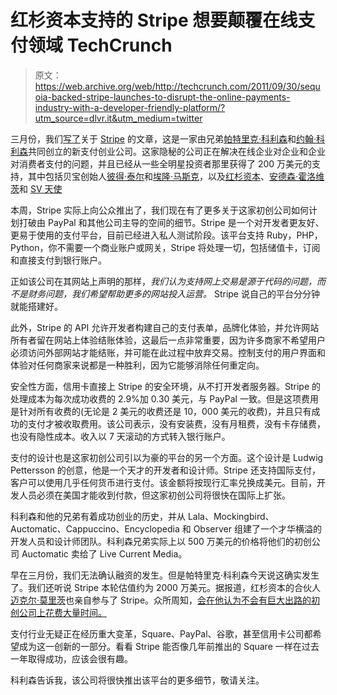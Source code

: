 # 红杉资本支持的 Stripe 想要颠覆在线支付领域 TechCrunch

> 原文：<https://web.archive.org/web/http://techcrunch.com/2011/09/30/sequoia-backed-stripe-launches-to-disrupt-the-online-payments-industry-with-a-developer-friendly-platform/?utm_source=dlvr.it&utm_medium=twitter>

三月份，我们[写了](https://web.archive.org/web/20230203144053/https://techcrunch.com/2011/03/28/stealth-payment-startup-stripe-paypal/)关于 [Stripe](https://web.archive.org/web/20230203144053/http://www.stripe.com/) 的文章，这是一家由兄弟[帕特里克·科利森](https://web.archive.org/web/20230203144053/http://www.crunchbase.com/person/patrick-collison)和[约翰·科利森](https://web.archive.org/web/20230203144053/http://www.crunchbase.com/person/john-collison)共同创立的新支付创业公司。这家隐秘的公司正在解决在线企业对企业和企业对消费者支付的问题，并且已经从一些全明星投资者那里获得了 200 万美元的支持，其中包括贝宝创始人[彼得·泰尔](https://web.archive.org/web/20230203144053/http://www.crunchbase.com/person/peter-thiel)和[埃隆·马斯克](https://web.archive.org/web/20230203144053/http://www.crunchbase.com/person/elon-musk)，以及[红杉资本](https://web.archive.org/web/20230203144053/http://www.crunchbase.com/financial-organization/sequoia-capital)、[安德森·霍洛维茨](https://web.archive.org/web/20230203144053/http://www.crunchbase.com/financial-organization/andreessen-horowitz)和 [SV 天使](https://web.archive.org/web/20230203144053/http://www.crunchbase.com/financial-organization/sv-angel)

本周，Stripe 实际上向公众推出了，我们现在有了更多关于这家初创公司如何计划打破由 PayPal 和其他公司主导的空间的细节。Stripe 是一个对开发者更友好、更易于使用的支付平台，目前已经进入私人测试阶段。该平台支持 Ruby，PHP，Python，你不需要一个商业账户或网关，Stripe 将处理一切，包括储值卡，订阅和直接支付到银行账户。

正如该公司在其网站上声明的那样，*我们认为支持网上交易是源于代码的问题，而不是财务问题，我们希望帮助更多的网站投入运营。* Stripe 说自己的平台分分钟就能搭建好。

此外，Stripe 的 API 允许开发者构建自己的支付表单，品牌化体验，并允许网站所有者留在网站上体验结账体验，这最后一点非常重要，因为许多商家不希望用户必须访问外部网站才能结账，并可能在此过程中放弃交易。控制支付的用户界面和体验对任何商家来说都是一种胜利，因为它能够消除任何重定向。

安全性方面，信用卡直接上 Stripe 的安全环境，从不打开发者服务器。Stripe 的处理成本为每次成功收费的 2.9%加 0.30 美元，与 PayPal 一致。但是这项费用是针对所有收费的(无论是 2 美元的收费还是 10，000 美元的收费)，并且只有成功的支付才被收取费用。该公司表示，没有安装费，没有月租费，没有卡存储费，也没有隐性成本。收入以 7 天滚动的方式转入银行账户。

支付的设计也是这家初创公司引以为豪的平台的另一个方面。这个设计是 Ludwig Pettersson 的创意，他是一个天才的开发者和设计师。Stripe 还支持国际支付，客户可以使用几乎任何货币进行支付。该金额将按现行汇率兑换成美元。目前，开发人员必须在美国才能收到付款，但这家初创公司将很快在国际上扩张。

科利森和他的兄弟有着成功创业的历史，并从 Lala、Mockingbird、Auctomatic、Cappuccino、Encyclopedia 和 Observer 组建了一个才华横溢的开发人员和设计师团队。科利森兄弟实际上以 500 万美元的价格将他们的初创公司 Auctomatic 卖给了 Live Current Media。

早在三月份，我们无法确认融资的发生。但是帕特里克·科利森今天说这确实发生了。我们还听说 Stripe 本轮估值约为 2000 万美元。据报道，红杉资本的合伙人[迈克尔·莫里茨](https://web.archive.org/web/20230203144053/http://www.crunchbase.com/person/michael-moritz)也亲自参与了 Stripe。众所周知，[会在他认为不会有巨大出路的初创公司上花费大量时间。](https://web.archive.org/web/20230203144053/https://techcrunch.com/2010/09/28/green-dot-the-2-billion-ipo-youve-never-heard-of/)

支付行业无疑正在经历重大变革，Square、PayPal、谷歌，甚至信用卡公司都希望成为这一创新的一部分。看看 Stripe 能否像几年前推出的 Square 一样在过去一年取得成功，应该会很有趣。

科利森告诉我，该公司将很快推出该平台的更多细节，敬请关注。